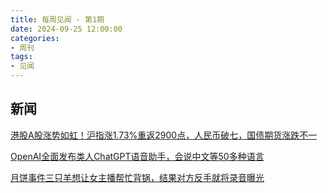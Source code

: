 ```yaml
---
title: 每周见闻 - 第1期
date: 2024-09-25 12:00:00
categories:
- 周刊
tags:
- 见闻
---
```


## 新闻

[港股A股涨势如虹！沪指涨1.73%重返2900点，人民币破七，国债期货涨跌不一](https://wallstreetcn.com/articles/3728816#from=ios?ivk=1)

[OpenAI全面发布类人ChatGPT语音助手，会说中文等50多种语言](https://wallstreetcn.com/articles/3728808#from=ios?ivk=1)

[月饼事件三只羊想让女主播帮忙背锅，结果对方反手就将录音曝光](https://c.m.163.com/news/a/JCUB085K0552RR09.html?spss=backflow-index-hotlist)